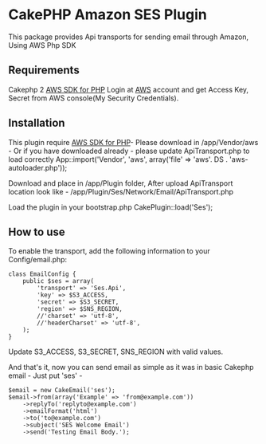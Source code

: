 CakePHP Amazon SES Plugin
======================

This package provides Api transports for sending email through Amazon, Using AWS Php SDK


Requirements
------------
Cakephp 2
[AWS SDK for PHP](https://github.com/aws/aws-sdk-php)
Login at [AWS](https://console.aws.amazon.com) account and get Access Key, Secret from AWS console(My Security Credentials).


Installation
------------
This plugin require [AWS SDK for PHP](https://github.com/aws/aws-sdk-php)- Please download in /app/Vendor/aws - Or if you have downloaded already - please update ApiTransport.php to load correctly
App::import('Vendor', 'aws', array('file' => 'aws'. DS . 'aws-autoloader.php'));


Download and place in /app/Plugin folder, After upload ApiTransport location look like - /app/Plugin/Ses/Network/Email/ApiTransport.php

Load the plugin in your bootstrap.php
    CakePlugin::load('Ses');


How to use
----------
To enable the transport, add the following information to your Config/email.php:

    class EmailConfig {
        public $ses = array(
		    'transport' => 'Ses.Api',
		    'key' => $S3_ACCESS,
		    'secret' => $S3_SECRET,
		    'region' => $SNS_REGION,
		    //'charset' => 'utf-8',
		    //'headerCharset' => 'utf-8',
	    );
    }


Update S3_ACCESS, S3_SECRET, SNS_REGION with valid values.

And that's it, now you can send email as simple as it was in basic Cakephp email - Just put 'ses' - 

    $email = new CakeEmail('ses');
    $email->from(array('Example' => 'from@example.com'))
        ->replyTo('replyto@example.com')
        ->emailFormat('html')
        ->to('to@example.com')
        ->subject('SES Welcome Email')
        ->send('Testing Email Body.');
